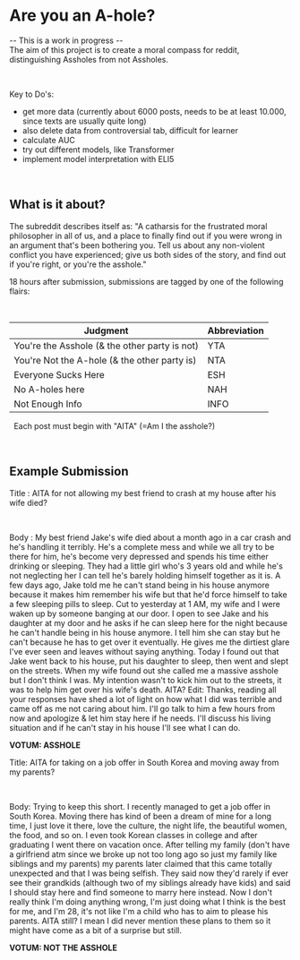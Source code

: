 # Are you an A-hole? 
-- This is a work in progress -- <br/> 
The aim of this project is to create a moral compass for reddit, distinguishing Assholes from not Assholes.

&nbsp;

Key to Do's: 
* get more data (currently about 6000 posts, needs to be at least 10.000, since texts are usually quite long) 
* also delete data from controversial tab, difficult for learner 
* calculate AUC 
* try out different models, like Transformer 
* implement model interpretation with ELI5

&nbsp;


## What is it about? 
The subreddit describes itself as: "A catharsis for the frustrated moral philosopher in all of us, and a place to finally find out if you were wrong in an argument that's been bothering you. Tell us about any non-violent conflict you have experienced; give us both sides of the story, and find out if you're right, or you're the asshole."
&nbsp;

18 hours after submission, submissions are tagged by one of the following flairs: 

&nbsp;

|Judgment | Abbreviation|
| --- |---|
|You're the Asshole (& the other party is not)|	YTA| 
|You're Not the A-hole (& the other party is)|	NTA| 
|Everyone Sucks Here|	ESH| 
|No A-holes here|	NAH| 
|Not Enough Info|	INFO|

&nbsp;
Each post must begin with "AITA" (=Am I the asshole?)

&nbsp;

## Example Submission

Title : AITA for not allowing my best friend to crash at my house after his wife died? 

&nbsp;

Body : My best friend Jake's wife died about a month ago in a car crash and he's handling it terribly. He's a complete mess and while we all try to be there for him, he's become very depressed and spends his time either drinking or sleeping. They had a little girl who's 3 years old and while he's not neglecting her I can tell he's barely holding himself together as it is.
A few days ago, Jake told me he can't stand being in his house anymore because it makes him remember his wife but that he'd force himself to take a few sleeping pills to sleep. Cut to yesterday at 1 AM, my wife and I were waken up by someone banging at our door. I open to see Jake and his daughter at my door and he asks if he can sleep here for the night because he can't handle being in his house anymore. I tell him she can stay but he can't because he has to get over it eventually. He gives me the dirtiest glare I've ever seen and leaves without saying anything.
Today I found out that Jake went back to his house, put his daughter to sleep, then went and slept on the streets. When my wife found out she called me a massive asshole but I don't think I was. My intention wasn't to kick him out to the streets, it was to help him get over his wife's death. AITA?
Edit: Thanks, reading all your responses have shed a lot of light on how what I did was terrible and came off as me not caring about him. I'll go talk to him a few hours from now and apologize & let him stay here if he needs. I'll discuss his living situation and if he can't stay in his house I'll see what I can do. 

**VOTUM: ASSHOLE**

Title: AITA for taking on a job offer in South Korea and moving away from my parents?

&nbsp;

Body: Trying to keep this short. I recently managed to get a job offer in South Korea. Moving there has kind of been a dream of mine for a long time, I just love it there, love the culture, the night life, the beautiful women, the food, and so on. I even took Korean classes in college and after graduating I went there on vacation once.
After telling my family (don't have a girlfriend atm since we broke up not too long ago so just my family like siblings and my parents) my parents later claimed that this came totally unexpected and that I was being selfish. They said now they'd rarely if ever see their grandkids (although two of my siblings already have kids) and said I should stay here and find someone to marry here instead.
Now I don't really think I'm doing anything wrong, I'm just doing what I think is the best for me, and I'm 28, it's not like I'm a child who has to aim to please his parents. AITA still? I mean I did never mention these plans to them so it might have come as a bit of a surprise but still.

**VOTUM: NOT THE ASSHOLE**


&nbsp;
